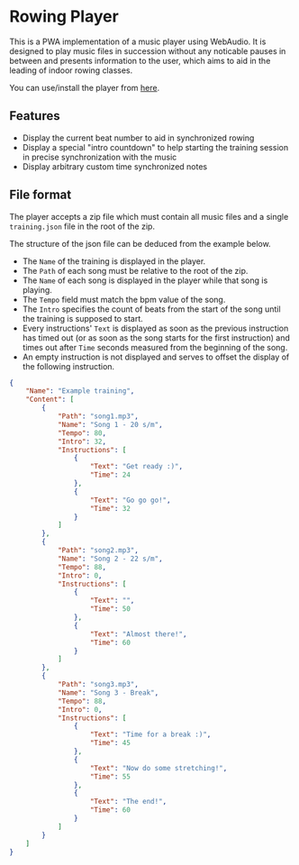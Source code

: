 # Rowing Player
This is a PWA implementation of a music player using WebAudio.
It is designed to play music files in succession without any noticable pauses in between and presents information to the user, which aims to aid in the leading of indoor rowing classes.

You can use/install the player from [here](https://n.ethz.ch/~haenniro).

## Features
- Display the current beat number to aid in synchronized rowing
- Display a special "intro countdown" to help starting the training session in precise synchronization with the music
- Display arbitrary custom time synchronized notes

## File format
The player accepts a zip file which must contain all music files and a single `training.json` file in the root of the zip.

The structure of the json file can be deduced from the example below.
- The `Name` of the training is displayed in the player.
- The `Path` of each song must be relative to the root of the zip.
- The `Name` of each song is displayed in the player while that song is playing.
- The `Tempo` field must match the bpm value of the song.
- The `Intro` specifies the count of beats from the start of the song until the training is supposed to start.
- Every instructions' `Text` is displayed as soon as the previous instruction has timed out (or as soon as the song starts for the first instruction) and times out after `Time` seconds measured from the beginning of the song.
- An empty instruction is not displayed and serves to offset the display of the following instruction.

```json
{
    "Name": "Example training",
    "Content": [
        {
            "Path": "song1.mp3",
            "Name": "Song 1 - 20 s/m",
            "Tempo": 80,
            "Intro": 32,
            "Instructions": [
                {
                    "Text": "Get ready :)",
                    "Time": 24
                },
                {
                    "Text": "Go go go!",
                    "Time": 32
                }
            ]
        },
        {
            "Path": "song2.mp3",
            "Name": "Song 2 - 22 s/m",
            "Tempo": 88,
            "Intro": 0,
            "Instructions": [
                {
                    "Text": "",
                    "Time": 50
                },
                {
                    "Text": "Almost there!",
                    "Time": 60
                }
            ]
        },
        {
            "Path": "song3.mp3",
            "Name": "Song 3 - Break",
            "Tempo": 88,
            "Intro": 0,
            "Instructions": [
                {
                    "Text": "Time for a break :)",
                    "Time": 45
                },
                {
                    "Text": "Now do some stretching!",
                    "Time": 55
                },
                {
                    "Text": "The end!",
                    "Time": 60
                }
            ]
        }
    ]
}
```